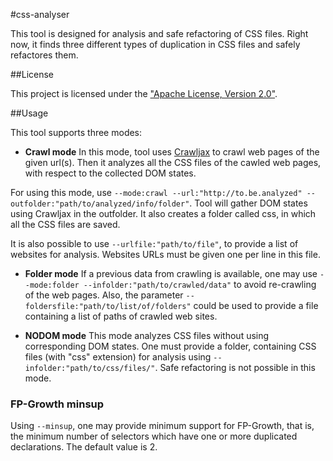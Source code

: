 #css-analyser

This tool is designed for analysis and safe refactoring of CSS files.
Right now, it finds three different types of duplication in CSS files and safely refactores them.

##License

This project is licensed under the ["Apache License, Version 2.0"](https://github.com/crawljax/crawljax/blob/master/LICENSE).

##Usage

This tool supports three modes:

* **Crawl mode** In this mode, tool uses [Crawljax](https://github.com/crawljax/crawljax) 
to crawl web pages of the given url(s). Then it analyzes all the CSS files of the cawled web pages,
with respect to the collected DOM states. 

For using this mode, use `--mode:crawl --url:"http://to.be.analyzed" --outfolder:"path/to/analyzed/info/folder"`.
Tool will gather DOM states using Crawljax in the outfolder. It also creates a folder called css, in which 
all the CSS files are saved. 

It is also possible to use `--urlfile:"path/to/file"`, to provide a list of websites for analysis. Websites 
URLs must be given one per line in this file.

* **Folder mode** If a previous data from crawling is available, one may use
`--mode:folder --infolder:"path/to/crawled/data"` to avoid re-crawling of the web pages. Also, the parameter
`--foldersfile:"path/to/list/of/folders"` could be used to provide a file containing a list of paths of crawled 
web sites.

* **NODOM mode** This mode analyzes CSS files without using corresponding DOM states. One must provide a folder,
containing CSS files (with "css" extension) for analysis using `--infolder:"path/to/css/files/"`. Safe refactoring is 
not possible in this mode.

### FP-Growth minsup
Using `--minsup`, one may provide minimum support for FP-Growth, that is, the minimum number of selectors 
which have one or more duplicated declarations. The default value is 2.
